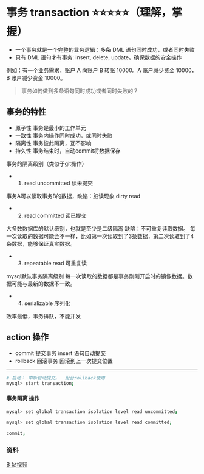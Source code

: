 # 事务 transaction ⭐⭐⭐⭐⭐（理解，掌握）

- 一个事务就是一个完整的业务逻辑：多条 DML 语句同时成功，或者同时失败
- 只有 DML 语句才有事务: insert, delete, update。确保数据的安全操作

例如：有一个业务需求，账户 A 向账户 B 转账 10000。A 账户减少资金 10000，B 账户减少资金 10000。

> 事务如何做到多条语句同时成功或者同时失败的？


## 事务的特性

- 原子性  事务是最小的工作单元
- 一致性  事务内操作同时成功，或同时失败
- 隔离性  事务彼此隔离，互不影响
- 持久性  事务结束时，自动commit将数据保存



事务的隔离级别（类似于git操作）

- 1. read uncommitted 读未提交

事务A可以读取事务B的数据，缺陷：脏读现象 dirty read

- 2. read committed 读已提交

大多数数据库的默认级别，也就是至少是二级隔离 缺陷：不可重复读取数据。
每一次读取的数据可能会不一样，比如第一次读取到了3条数据，第二次读取到了4条数据，能够保证真实数据。

- 3. repeatable read 可重复读

mysql默认事务隔离级别
每一次读取的数据都是事务刚刚开启时的镜像数据。数据可能与最新的数据不一致。

- 4. serializable 序列化

效率最低，事务排队，不能并发


## action 操作

- commit 提交事务  insert 语句自动提交
- rollback 回滚事务 回滚到上一次提交位置

---




```bash
# 启动： 中断自动提交。  配合rollback使用
mysql> start transaction;
```

#### 事务隔离 操作

```bash
mysql> set global transaction isolation level read uncommitted;

mysql> set global transaction isolation level read committed;

commit;
```
### 资料

[B 站视频](https://www.bilibili.com/video/BV1Vy4y1z7EX?p=104&spm_id_from=pageDriver)
